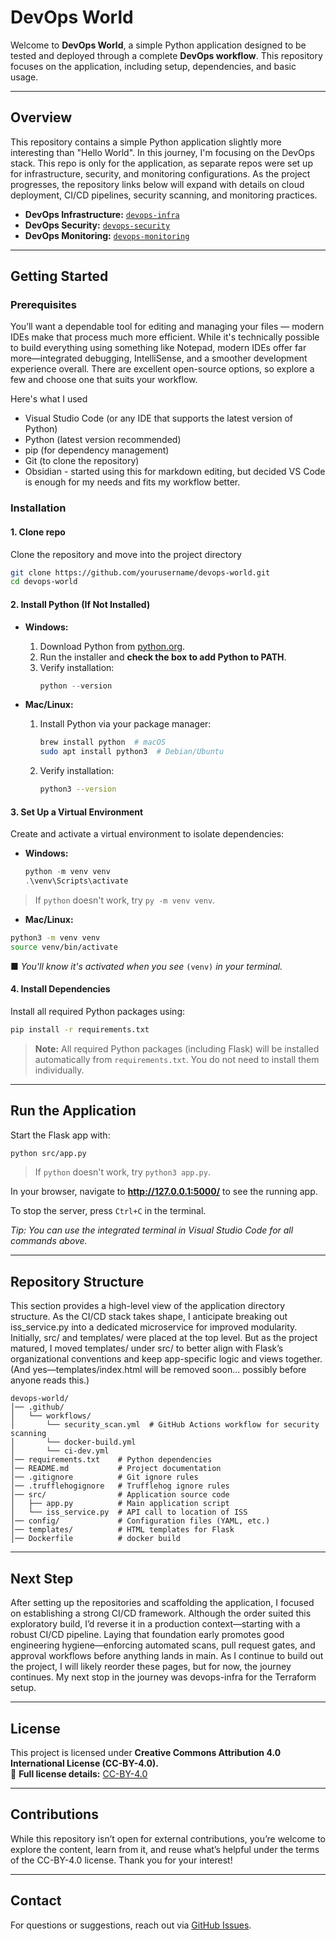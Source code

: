 # DevOps World

Welcome to **DevOps World**, a simple Python application designed to be tested and deployed through a complete **DevOps workflow**. This repository focuses on the application, including setup, dependencies, and basic usage.

---

## Overview
This repository contains a simple Python application slightly more interesting than "Hello World". In this journey, I'm focusing on the DevOps stack. This repo is only for the application, as separate repos were set up for infrastructure, security, and monitoring configurations. As the project progresses, the repository links below will expand with details on cloud deployment, CI/CD pipelines, security scanning, and monitoring practices.

- **DevOps Infrastructure:** [`devops-infra`](https://github.com/ITByteEnthusiast/devops-infra/blob/main/README.md)  
- **DevOps Security:** [`devops-security`](https://github.com/ITByteEnthusiast/devops-security/blob/main/README.md)  
- **DevOps Monitoring:** [`devops-monitoring`](https://github.com/ITByteEnthusiast/devops-monitoring/blob/main/README.md)  

---

## Getting Started

### Prerequisites
You’ll want a dependable tool for editing and managing your files — modern IDEs make that process much more efficient. While it's technically possible to build everything using something like Notepad, modern IDEs offer far more—integrated debugging, IntelliSense, and a smoother development experience overall. There are excellent open-source options, so explore a few and choose one that suits your workflow.

Here's what I used
- Visual Studio Code (or any IDE that supports the latest version of Python)
- Python (latest version recommended)
- pip (for dependency management)  
- Git (to clone the repository)
- Obsidian - started using this for markdown editing, but decided VS Code is enough for my needs and fits my workflow better.    

### Installation

#### 1. Clone repo

Clone the repository and move into the project directory

```bash
git clone https://github.com/yourusername/devops-world.git
cd devops-world
```

#### 2. Install Python (If Not Installed)

- **Windows:**
  1. Download Python from [python.org](https://www.python.org/).
  2. Run the installer and **check the box to add Python to PATH**.
  3. Verify installation:
     ```powershell
     python --version
     ```
    
- **Mac/Linux:**
  1. Install Python via your package manager:
     ```bash
     brew install python  # macOS
     sudo apt install python3  # Debian/Ubuntu
     ```
  2. Verify installation:
     ```bash
     python3 --version
     ```

#### 3. Set Up a Virtual Environment

Create and activate a virtual environment to isolate dependencies:

- **Windows:**
  ```powershell
  python -m venv venv
  .\venv\Scripts\activate
  ```
> If `python` doesn't work, try `py -m venv venv`.

- **Mac/Linux:**
```bash
python3 -m venv venv
source venv/bin/activate
```

■ _You'll know it's activated when you see_ `(venv)` _in your terminal._

#### 4. Install Dependencies

Install all required Python packages using:

```bash
pip install -r requirements.txt
```

> **Note:** All required Python packages (including Flask) will be installed automatically from `requirements.txt`. You do not need to install them individually.

---
## Run the Application

Start the Flask app with:

```bash
python src/app.py
```
> If `python` doesn't work, try `python3 app.py`.

In your browser, navigate to **http://127.0.0.1:5000/** to see the running app.

To stop the server, press `Ctrl+C` in the terminal.

_Tip: You can use the integrated terminal in Visual Studio Code for all commands above._

---
## Repository Structure

This section provides a high-level view of the application directory structure. As the CI/CD stack takes shape, I anticipate breaking out iss_service.py into a dedicated microservice for improved modularity. Initially, src/ and templates/ were placed at the top level. But as the project matured, I moved templates/ under src/ to better align with Flask’s organizational conventions and keep app-specific logic and views together. (And yes—templates/index.html will be removed soon... possibly before anyone reads this.)

```
devops-world/
│── .github/
│   └── workflows/
│       └── security_scan.yml  # GitHub Actions workflow for security scanning
│       └── docker-build.yml   
│       └── ci-dev.yml
│── requirements.txt    # Python dependencies
│── README.md           # Project documentation
│── .gitignore          # Git ignore rules
│── .trufflehogignore   # Trufflehog ignore rules
│── src/                # Application source code
│   ├── app.py          # Main application script
│   └── iss_service.py  # API call to location of ISS
│── config/             # Configuration files (YAML, etc.)
│── templates/          # HTML templates for Flask
│── Dockerfile          # docker build
```

---
## Next Step

After setting up the repositories and scaffolding the application, I focused on establishing a strong CI/CD framework. Although the order suited this exploratory build, I’d reverse it in a production context—starting with a robust CI/CD pipeline. Laying that foundation early promotes good engineering hygiene—enforcing automated scans, pull request gates, and approval workflows before anything lands in main. As I continue to build out the project, I will likely reorder these pages, but for now, the journey continues. My next stop in the journey was devops-infra for the Terraform setup. 

---
## License
This project is licensed under **Creative Commons Attribution 4.0 International License (CC-BY-4.0).**  
🔗 **Full license details:** [CC-BY-4.0](https://creativecommons.org/licenses/by/4.0/)

---
## Contributions
While this repository isn’t open for external contributions, you’re welcome to explore the content, learn from it, and reuse what’s helpful under the terms of the CC-BY-4.0 license. Thank you for your interest!

---
## Contact 
For questions or suggestions, reach out via [GitHub Issues](https://github.com/ITByteEnthusiast/devops-world/issues).


